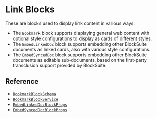 # Link Blocks

These are blocks used to display link content in various ways.

- The `Bookmark` block supports displaying general web content with optional style configurations to display as cards of different styles.
- The `EmbedLinkedDoc` block supports embedding other BlockSuite documents as linked cards, also with various style configurations.
- The `EmbedSyncedDoc` block supports embedding other BlockSuite documents as editable sub-documents, based on the first-party transclusion support provided by BlockSuite.

## Reference

- [`BookmarkBlockSchema`](/api/@algogrind/blocks/variables/BookmarkBlockSchema.html)
- [`BookmarkBlockService`](/api/@algogrind/blocks/classes/BookmarkBlockService.html)
- [`EmbedLinkedDocBlockProps`](/api/@algogrind/blocks/type-aliases/EmbedLinkedDocBlockProps.html)
- [`EmbedSyncedDocBlockProps`](/api/@algogrind/blocks/type-aliases/EmbedSyncedDocBlockProps.html)
